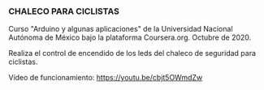 ### CHALECO PARA CICLISTAS

Curso "Arduino y algunas aplicaciones" de la Universidad Nacional Autónoma de México bajo la plataforma Coursera.org. Octubre de 2020.

Realiza el control de encendido de los leds del chaleco de seguridad para ciclistas.

Vídeo de funcionamiento: https://youtu.be/cbjt5OWmdZw
